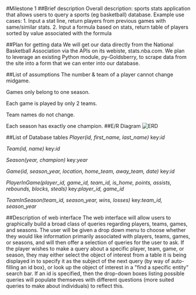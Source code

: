 #Milestone 1
##Brief description
Overall description: sports stats application that allows users to query a sports (eg basketball) database. Example use cases: 1. Input a stat line, return players from previous games with same/similar stats. 2. Input a formula based on stats, return table of players sorted by value associated with the formula

##Plan for getting data
We will get our data directly from the National Basketball Association via the APIs on its webiste, stats.nba.com. We plan to leverage an existing Python module, py-Goldsberry, to scrape data from the site into a form that we can enter into our database.

##List of assumptions
The number & team of a player cannot change midgame.

Games only belong to one season.

Each game is played by only 2 teams.

Team names do not change.

Each season has exactly one champion.
##E/R Diagram
![ERD](ERD.png)

##List of Database tables
*Player(id, first_name, last_name)* key:*id*

*Team(id, name)* key:*id*

*Season(year, champion)* key:*year*

*Game(id, season_year, location, home_team, away_team, date)* key:*id*

*PlayerInGame(player_id, game_id, team_id, is_home, points, assists, rebounds, blocks, steals)* key:*player_id, game_id*

*TeamInSeason(team_id, season_year, wins, losses)* key:*team_id, season_year*

##Description of web interface
The web interface will allow users to graphically build a broad class of queries regarding players, teams, games, and seasons. The user will be given a drop down menu to choose whether they would like information primarily associated with players, teams, games, or seasons, and will then offer a selection of queries for the user to ask. If the player wishes to make a query about a specific player, team, game, or season, they may either select the object of interest from a table it is being displayed in to specify it as the subject of the next query (by way of auto-filling an id box), or look up the object of interest in a "find a specific entity" search bar. If an id is specified, then the drop-down boxes listing possible queries will populate themseves with different questions (more suited queries to make about individuals) to reflect this.